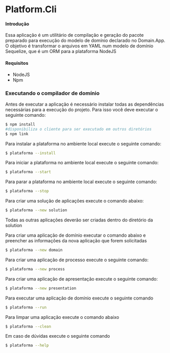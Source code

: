 # Platform.Cli

#### Introdução
Essa aplicação é um utilitário de compilação e geração do pacote preparado para execução do modelo de domínio declarado no Domain.App. O objetivo é transformar o arquivos em YAML num modelo de domínio Sequelize, que é um ORM para a plataforma NodeJS

#### Requisitos

* NodeJS
* Npm

### Executando o compilador de domínio

Antes de executar a aplicação é necessário instalar todas as dependências necessárias para a execução do projeto.
Para isso você deve executar o seguinte comando:
```sh
$ npm install
#disponibiliza o cliente para ser executado em outros diretórios
$ npm link
```

Para instalar a plataforma no ambiente local execute o seguinte comando:
```sh
$ plataforma --install
```

Para iniciar a plataforma no ambiente local execute o seguinte comando:
```sh
$ plataforma --start
```

Para parar a plataforma no ambiente local execute o seguinte comando:
```sh
$ plataforma --stop
```

Para criar uma solução de aplicações execute o comando abaixo:
```sh
$ plataforma --new solution
```
Todas as outras aplicações deverão ser criadas dentro do diretório da solution

Para criar uma aplicação de domínio executar o comando abaixo e preencher as informações da nova aplicação que forem solicitadas
```sh
$ plataforma --new domain
```

Para criar uma aplicação de processo execute o seguinte comando:
```sh
$ plataforma --new process
```

Para criar uma aplicação de apresentação execute o seguinte comando:
```sh
$ plataforma --new presentation
```

Para executar uma aplicação de domínio execute o seguinte comando
```sh
$ plataforma --run
```

Para limpar uma aplicação execute o comando abaixo
```sh
$ plataforma --clean
```

Em caso de dúvidas execute o seguinte comando
```sh
$ plataforma --help
```

